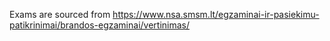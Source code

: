Exams are sourced from
https://www.nsa.smsm.lt/egzaminai-ir-pasiekimu-patikrinimai/brandos-egzaminai/vertinimas/
